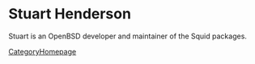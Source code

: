 # Stuart Henderson

Stuart is an OpenBSD developer and maintainer of the Squid packages.

[CategoryHomepage](https://wiki.squid-cache.org/action/show/StuartHenderson/CategoryHomepage#)
